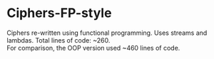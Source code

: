 # Ciphers-FP-style
Ciphers re-written using functional programming. Uses streams and lambdas. Total lines of code: ~260.  
 For comparison, the OOP version used ~460 lines of code.
